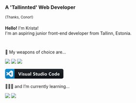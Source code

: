 <h3>A 'Tallinnted' Web Developer</h3> <sup>(Thanks, Conor!)</sup> <br>

**Hello!** I'm Krista! <br>
I'm an aspiring junior front-end developer from Tallinn, Estonia.

<br>

🔪 My weapons of choice are...

<img src="https://github.com/MikeCodesDotNET/ColoredBadges/blob/master/png/dev/languages/html.png"/> <img src="https://github.com/MikeCodesDotNET/ColoredBadges/blob/master/png/dev/languages/css3.png"/> <img src="https://github.com/MikeCodesDotNET/ColoredBadges/blob/master/png/dev/languages/js.png"/> 

<img src="https://github.com/MikeCodesDotNET/ColoredBadges/blob/master/png/dev/tools/visualstudio_code.png"/>

👩🏼‍🎓 and I’m currently learning...

<img src="https://github.com/MikeCodesDotNET/ColoredBadges/blob/master/png/dev/frameworks/vue.png"/> <img src="https://github.com/MikeCodesDotNET/ColoredBadges/blob/master/png/dev/languages/sass.png"/>
